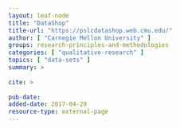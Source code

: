 ```yaml
---
layout: leaf-node
title: "DataShop"
title-url: "https://pslcdatashop.web.cmu.edu/"
author: [ "Carnegie Mellon University" ]
groups: research-principles-and-methodologies
categories: [ "qualitative-research" ]
topics: [ "data-sets" ]
summary: >
     
cite: >
     
pub-date: 
added-date: 2017-04-29
resource-type: external-page
---
```

